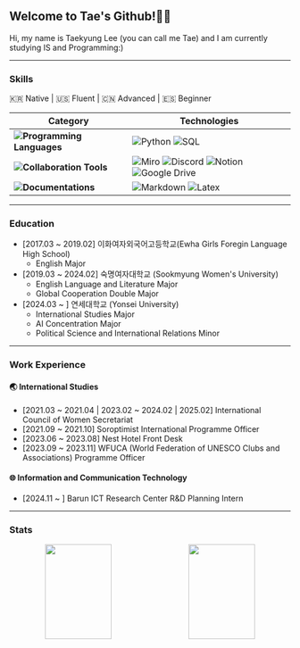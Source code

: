 ## Welcome to Tae's Github!👐🏻
Hi, my name is Taekyung Lee (you can call me Tae) and I am currently studying IS and Programming:)

---

### Skills
🇰🇷 Native | 🇺🇸 Fluent | 🇨🇳 Advanced | 🇪🇸 Beginner

| **Category** | **Technologies** |
|--------------|-------------------|
| **![Programming Languages](https://img.shields.io/badge/Programming%20Languages-white?style=flat-square)** | ![Python](https://img.shields.io/badge/Python-0080FF?style=flat-square&logo=Python&logoColor=white) ![SQL](https://img.shields.io/badge/SQL-16AA52?style=flat-square&logo=SQL) |
| **![Collaboration Tools](https://img.shields.io/badge/Collaboration%20Tools-white?style=flat-square)** | ![Miro](https://img.shields.io/badge/Miro-FFD700?style=flat-square&logo=Miro&logoColor=black) ![Discord](https://img.shields.io/badge/Discord-5865F2?style=flat-square&logo=discord&logoColor=white) ![Notion](https://img.shields.io/badge/Notion-FAFAFA?style=flat-square&logo=notion&logoColor=black) ![Google Drive](https://img.shields.io/badge/Google%20Drive-FAFAFA?style=flat-square&logo=google-drive&logoColor=black)
| **![Documentations](https://img.shields.io/badge/Programming%20Languages-white?style=flat-square)** | ![Markdown](https://img.shields.io/badge/Markdown-black?style=flat-square&logo=Markdown&logoColor=white) ![Latex](https://img.shields.io/badge/LaTex-326872?style=flat-square&logo=LaTex&logoColor=white) |

---


### Education
- [2017.03 ~ 2019.02] 이화여자외국어고등학교(Ewha Girls Foregin Language High School)
  - English Major
- [2019.03 ~ 2024.02] 숙명여자대학교 (Sookmyung Women's University)
   - English Language and Literature Major
   - Global Cooperation Double Major
- [2024.03 ~ ] 연세대학교 (Yonsei University)
  - International Studies Major
  - AI Concentration Major
  - Political Science and International Relations Minor

---

### Work Experience
#### 🌏 International Studies
- [2021.03 ~ 2021.04 | 2023.02 ~ 2024.02 | 2025.02] International Council of Women Secretariat
- [2021.09 ~ 2021.10] Soroptimist International Programme Officer
- [2023.06 ~ 2023.08] Nest Hotel Front Desk
- [2023.09 ~ 2023.11] WFUCA (World Federation of UNESCO Clubs and Associations) Programme Officer
#### 🌐 Information and Communication Technology
- [2024.11 ~ ] Barun ICT Research Center R&D Planning Intern
  
---

### Stats
<div align="center">
  <div style="display: flex; justify-content: space-between; width: 100%; max-width: 1000px; align-items: center;">
    <img src="https://github-readme-stats.vercel.app/api?username=taeeleee&show_icons=true&theme=graywhite" style="flex: 1; width: 48%; height: 170px; object-fit: cover; margin-right: 10px;">
    <img src="https://github-readme-stats.vercel.app/api/top-langs/?username=taeeleee&layout=compact&theme=graywhite&size_weight=0.35&count_weight=0.65" style="flex: 1; width: 48%; height: 170px; object-fit: cover;">
  </div>
</div>




























